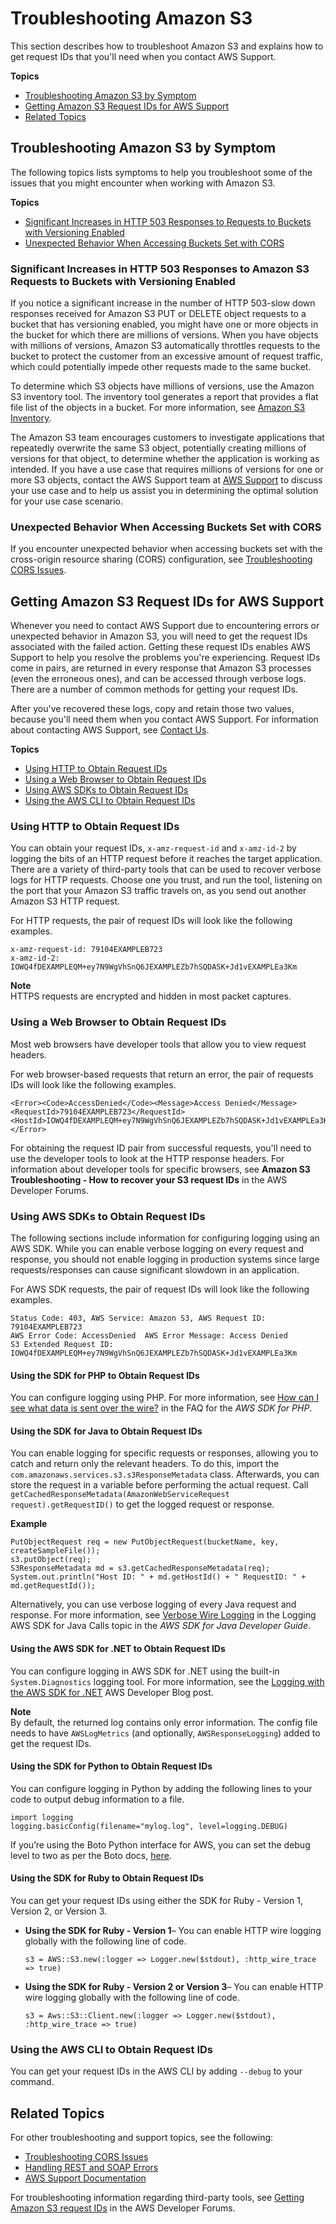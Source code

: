 # Troubleshooting Amazon S3<a name="troubleshooting"></a>

This section describes how to troubleshoot Amazon S3 and explains how to get request IDs that you'll need when you contact AWS Support\.

**Topics**
+ [Troubleshooting Amazon S3 by Symptom](#troubleshooting-by-symptom)
+ [Getting Amazon S3 Request IDs for AWS Support](#get-request-ids)
+ [Related Topics](#related-troubleshooting-topics)

## Troubleshooting Amazon S3 by Symptom<a name="troubleshooting-by-symptom"></a>

The following topics lists symptoms to help you troubleshoot some of the issues that you might encounter when working with Amazon S3\.

**Topics**
+ [Significant Increases in HTTP 503 Responses to Requests to Buckets with Versioning Enabled](#troubleshooting-by-symptom-increase-503-reponses)
+ [Unexpected Behavior When Accessing Buckets Set with CORS](#troubleshooting-by-symptom-increase)

### Significant Increases in HTTP 503 Responses to Amazon S3 Requests to Buckets with Versioning Enabled<a name="troubleshooting-by-symptom-increase-503-reponses"></a>

If you notice a significant increase in the number of HTTP 503\-slow down responses received for Amazon S3 PUT or DELETE object requests to a bucket that has versioning enabled, you might have one or more objects in the bucket for which there are millions of versions\. When you have objects with millions of versions, Amazon S3 automatically throttles requests to the bucket to protect the customer from an excessive amount of request traffic, which could potentially impede other requests made to the same bucket\. 

To determine which S3 objects have millions of versions, use the Amazon S3 inventory tool\. The inventory tool generates a report that provides a flat file list of the objects in a bucket\. For more information, see [ Amazon S3 Inventory](storage-inventory.md)\.

The Amazon S3 team encourages customers to investigate applications that repeatedly overwrite the same S3 object, potentially creating millions of versions for that object, to determine whether the application is working as intended\. If you have a use case that requires millions of versions for one or more S3 objects, contact the AWS Support team at [AWS Support](https://console.aws.amazon.com/support/home) to discuss your use case and to help us assist you in determining the optimal solution for your use case scenario\.

### Unexpected Behavior When Accessing Buckets Set with CORS<a name="troubleshooting-by-symptom-increase"></a>

 If you encounter unexpected behavior when accessing buckets set with the cross\-origin resource sharing \(CORS\) configuration, see [Troubleshooting CORS Issues](cors-troubleshooting.md)\.

## Getting Amazon S3 Request IDs for AWS Support<a name="get-request-ids"></a>

Whenever you need to contact AWS Support due to encountering errors or unexpected behavior in Amazon S3, you will need to get the request IDs associated with the failed action\. Getting these request IDs enables AWS Support to help you resolve the problems you're experiencing\. Request IDs come in pairs, are returned in every response that Amazon S3 processes \(even the erroneous ones\), and can be accessed through verbose logs\. There are a number of common methods for getting your request IDs\.

After you've recovered these logs, copy and retain those two values, because you'll need them when you contact AWS Support\. For information about contacting AWS Support, see [Contact Us](https://aws.amazon.com/contact-us/)\.

**Topics**
+ [Using HTTP to Obtain Request IDs](#http-request-id)
+ [Using a Web Browser to Obtain Request IDs](#browser-request-id)
+ [Using AWS SDKs to Obtain Request IDs](#sdk-request-ids)
+ [Using the AWS CLI to Obtain Request IDs](#cli-request-id)

### Using HTTP to Obtain Request IDs<a name="http-request-id"></a>

You can obtain your request IDs, `x-amz-request-id` and `x-amz-id-2` by logging the bits of an HTTP request before it reaches the target application\. There are a variety of third\-party tools that can be used to recover verbose logs for HTTP requests\. Choose one you trust, and run the tool, listening on the port that your Amazon S3 traffic travels on, as you send out another Amazon S3 HTTP request\.

For HTTP requests, the pair of request IDs will look like the following examples\.

```
x-amz-request-id: 79104EXAMPLEB723 
x-amz-id-2: IOWQ4fDEXAMPLEQM+ey7N9WgVhSnQ6JEXAMPLEZb7hSQDASK+Jd1vEXAMPLEa3Km
```

**Note**  
HTTPS requests are encrypted and hidden in most packet captures\.

### Using a Web Browser to Obtain Request IDs<a name="browser-request-id"></a>

Most web browsers have developer tools that allow you to view request headers\.

For web browser\-based requests that return an error, the pair of requests IDs will look like the following examples\.

```
<Error><Code>AccessDenied</Code><Message>Access Denied</Message>
<RequestId>79104EXAMPLEB723</RequestId><HostId>IOWQ4fDEXAMPLEQM+ey7N9WgVhSnQ6JEXAMPLEZb7hSQDASK+Jd1vEXAMPLEa3Km</HostId></Error>
```

For obtaining the request ID pair from successful requests, you'll need to use the developer tools to look at the HTTP response headers\. For information about developer tools for specific browsers, see **Amazon S3 Troubleshooting \- How to recover your S3 request IDs** in the AWS Developer Forums\.

### Using AWS SDKs to Obtain Request IDs<a name="sdk-request-ids"></a>

The following sections include information for configuring logging using an AWS SDK\. While you can enable verbose logging on every request and response, you should not enable logging in production systems since large requests/responses can cause significant slowdown in an application\.

For AWS SDK requests, the pair of request IDs will look like the following examples\.

```
Status Code: 403, AWS Service: Amazon S3, AWS Request ID: 79104EXAMPLEB723  
AWS Error Code: AccessDenied  AWS Error Message: Access Denied  
S3 Extended Request ID: IOWQ4fDEXAMPLEQM+ey7N9WgVhSnQ6JEXAMPLEZb7hSQDASK+Jd1vEXAMPLEa3Km
```

#### Using the SDK for PHP to Obtain Request IDs<a name="php-request-id"></a>

You can configure logging using PHP\. For more information, see [How can I see what data is sent over the wire?](https://docs.aws.amazon.com/aws-sdk-php/guide/latest/faq.html#how-can-i-see-what-data-is-sent-over-the-wire) in the FAQ for the *AWS SDK for PHP*\.

#### Using the SDK for Java to Obtain Request IDs<a name="java-request-id"></a>

You can enable logging for specific requests or responses, allowing you to catch and return only the relevant headers\. To do this, import the `com.amazonaws.services.s3.s3ResponseMetadata` class\. Afterwards, you can store the request in a variable before performing the actual request\. Call `getCachedResponseMetadata(AmazonWebServiceRequest request).getRequestID()` to get the logged request or response\.

**Example**  

```
PutObjectRequest req = new PutObjectRequest(bucketName, key, createSampleFile());
s3.putObject(req);
S3ResponseMetadata md = s3.getCachedResponseMetadata(req);
System.out.println("Host ID: " + md.getHostId() + " RequestID: " + md.getRequestId());
```

Alternatively, you can use verbose logging of every Java request and response\. For more information, see [Verbose Wire Logging](https://docs.aws.amazon.com/AWSSdkDocsJava/latest/DeveloperGuide/java-dg-logging.html#sdk-net-logging-verbose) in the Logging AWS SDK for Java Calls topic in the *AWS SDK for Java Developer Guide*\.

#### Using the AWS SDK for \.NET to Obtain Request IDs<a name="net-request-id"></a>

You can configure logging in AWS SDK for \.NET using the built\-in `System.Diagnostics` logging tool\. For more information, see the [ Logging with the AWS SDK for \.NET](https://aws.amazon.com/blogs/developer/logging-with-the-aws-sdk-for-net/) AWS Developer Blog post\.

**Note**  
By default, the returned log contains only error information\. The config file needs to have `AWSLogMetrics` \(and optionally, `AWSResponseLogging`\) added to get the request IDs\.

#### Using the SDK for Python to Obtain Request IDs<a name="python-request-id"></a>

You can configure logging in Python by adding the following lines to your code to output debug information to a file\.

```
import logging 
logging.basicConfig(filename="mylog.log", level=logging.DEBUG)
```

If you’re using the Boto Python interface for AWS, you can set the debug level to two as per the Boto docs, [here](http://docs.pythonboto.org/en/latest/boto_config_tut.html#boto)\.

#### Using the SDK for Ruby to Obtain Request IDs<a name="ruby-request-id"></a>

You can get your request IDs using either the SDK for Ruby \- Version 1, Version 2, or Version 3\.
+ **Using the SDK for Ruby \- Version 1**– You can enable HTTP wire logging globally with the following line of code\.

  ```
  s3 = AWS::S3.new(:logger => Logger.new($stdout), :http_wire_trace => true)
  ```
+ **Using the SDK for Ruby \- Version 2 or Version 3**– You can enable HTTP wire logging globally with the following line of code\.

  ```
  s3 = Aws::S3::Client.new(:logger => Logger.new($stdout), :http_wire_trace => true)
  ```

### Using the AWS CLI to Obtain Request IDs<a name="cli-request-id"></a>

You can get your request IDs in the AWS CLI by adding `--debug` to your command\.

## Related Topics<a name="related-troubleshooting-topics"></a>

For other troubleshooting and support topics, see the following:
+ [Troubleshooting CORS Issues](cors-troubleshooting.md)
+ [Handling REST and SOAP Errors](HandlingErrors.md)
+ [AWS Support Documentation](https://aws.amazon.com/documentation/aws-support/)

For troubleshooting information regarding third\-party tools, see [Getting Amazon S3 request IDs](https://forums.aws.amazon.com/thread.jspa?threadID=182409) in the AWS Developer Forums\.